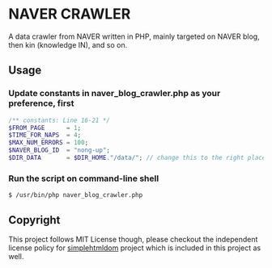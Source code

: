 # NAVER CRAWLER
A data crawler from NAVER written in PHP, mainly targeted on NAVER blog, then kin (knowledge IN), and so on.

## Usage

### Update constants in naver_blog_crawler.php as your preference, first
```php
/** constants: Line 16-21 */
$FROM_PAGE      = 1;
$TIME_FOR_NAPS  = 4;
$MAX_NUM_ERRORS = 100;
$NAVER_BLOG_ID  = "nong-up";
$DIR_DATA       = $DIR_HOME."/data/"; // change this to the right place, and make it writable
```

### Run the script on command-line shell
```
$ /usr/bin/php naver_blog_crawler.php
```

## Copyright
This project follows MIT License though, please checkout the independent license policy for [simplehtmldom](https://sourceforge.net/projects/simplehtmldom/) project which is included in this project as well.
